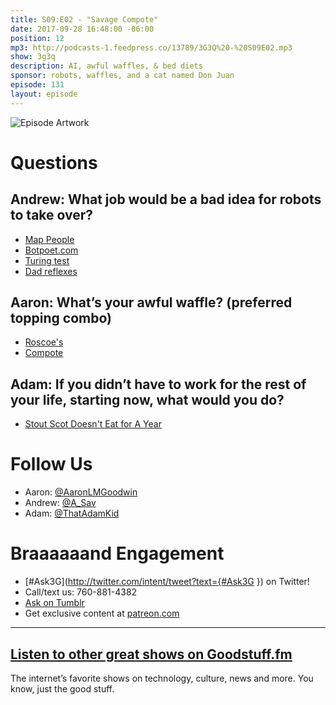 ```yaml
---
title: S09:E02 - "Savage Compote"
date: 2017-09-28 16:48:00 -06:00
position: 12
mp3: http://podcasts-1.feedpress.co/13789/3G3Q%20-%20S09E02.mp3
show: 3g3q
description: AI, awful waffles, & bed diets
sponsor: robots, waffles, and a cat named Don Juan
episode: 131
layout: episode
---
```


![Episode Artwork](http://l.gdwn.co/PSr5r3.jpg)

# Questions 

## Andrew: What job would be a bad idea for robots to take over?
* [Map People](https://en.wikipedia.org/wiki/Geographic_information_system)
* [Botpoet.com](http://botpoet.com)
* [Turing test](https://en.wikipedia.org/wiki/Turing_test)
* [Dad reflexes](https://youtu.be/BK4zBf825XY)

## Aaron: What’s your awful waffle? (preferred topping combo)
* [Roscoe's](http://www.roscoeschickenandwaffles.com)
* [Compote](http://sincerelysavage.com/fruit-compote/)

## Adam: If you didn’t have to work for the rest of your life, starting now, what would you do?
* [Stout Scot Doesn't Eat for A Year](https://www.yahoo.com/lifestyle/man-didnt-eat-for-382-days-but-somehow-lived-115956502923.html)

# Follow Us
* Aaron: [@AaronLMGoodwin](http://twitter.com/aaronlmgoodwin)
* Andrew: [@A_Sav](http://twitter.com/a_sav)
* Adam: [@ThatAdamKid](http://twitter.com/thatadamkid)

# Braaaaaand Engagement
* [#Ask3G](http://twitter.com/intent/tweet?text={#Ask3G }) on Twitter!
* Call/text us: 760-881-4382
* [Ask on Tumblr](http://3g3q.co/ask)
* Get exclusive content at [patreon.com](http://www.patreon.com/3g3q)

***

## [Listen to other great shows on Goodstuff.fm](http://goodstuff.fm/)
The internet’s favorite shows on technology, culture, news and more. You know, just the good stuff.